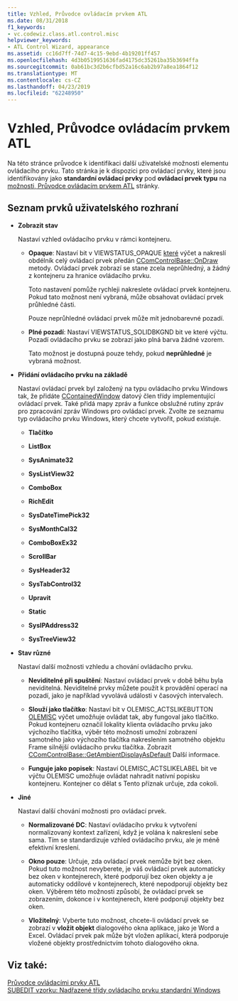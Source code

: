 ```yaml
---
title: Vzhled, Průvodce ovládacím prvkem ATL
ms.date: 08/31/2018
f1_keywords:
- vc.codewiz.class.atl.control.misc
helpviewer_keywords:
- ATL Control Wizard, appearance
ms.assetid: cc16d7ff-74d7-4c15-9ebd-4b19201ff457
ms.openlocfilehash: 4d3b0519951636fad4175dc35261ba35b3694ffa
ms.sourcegitcommit: 0ab61bc3d2b6cfbd52a16c6ab2b97a8ea1864f12
ms.translationtype: MT
ms.contentlocale: cs-CZ
ms.lasthandoff: 04/23/2019
ms.locfileid: "62248950"
---
```

# <a name="appearance-atl-control-wizard"></a>Vzhled, Průvodce ovládacím prvkem ATL

Na této stránce průvodce k identifikaci další uživatelské možnosti elementu ovládacího prvku. Tato stránka je k dispozici pro ovládací prvky, které jsou identifikovány jako **standardní ovládací prvky** pod **ovládací prvek typu** na [možnosti, Průvodce ovládacím prvkem ATL](../../atl/reference/options-atl-control-wizard.md) stránky.

## <a name="uielement-list"></a>Seznam prvků uživatelského rozhraní

- **Zobrazit stav**

   Nastaví vzhled ovládacího prvku v rámci kontejneru.

   - **Opaque**: Nastaví bit v VIEWSTATUS_OPAQUE [které](/windows/desktop/api/ocidl/ne-ocidl-tagviewstatus) výčet a nakreslí obdélník celý ovládací prvek předán [CComControlBase::OnDraw](../../atl/reference/ccomcontrolbase-class.md#ondraw) metody. Ovládací prvek zobrazí se stane zcela neprůhledný, a žádný z kontejneru za hranice ovládacího prvku.

      Toto nastavení pomůže rychleji nakreslete ovládací prvek kontejneru. Pokud tato možnost není vybraná, může obsahovat ovládací prvek průhledné části.

      Pouze neprůhledné ovládací prvek může mít jednobarevné pozadí.

   - **Plné pozadí**: Nastaví VIEWSTATUS_SOLIDBKGND bit ve které výčtu. Pozadí ovládacího prvku se zobrazí jako plná barva žádné vzorem.

      Tato možnost je dostupná pouze tehdy, pokud **neprůhledné** je vybraná možnost.

- **Přidání ovládacího prvku na základě**

   Nastaví ovládací prvek byl založený na typu ovládacího prvku Windows tak, že přidáte [CContainedWindow](ccontainedwindowt-class.md) datový člen třídy implementující ovládací prvek. Také přidá mapy zpráv a funkce obslužné rutiny zpráv pro zpracování zpráv Windows pro ovládací prvek. Zvolte ze seznamu typ ovládacího prvku Windows, který chcete vytvořit, pokud existuje.

   - **Tlačítko**

   - **ListBox**

   - **SysAnimate32**

   - **SysListView32**

   - **ComboBox**

   - **RichEdit**

   - **SysDateTimePick32**

   - **SysMonthCal32**

   - **ComboBoxEx32**

   - **ScrollBar**

   - **SysHeader32**

   - **SysTabControl32**

   - **Upravit**

   - **Static**

   - **SysIPAddress32**

   - **SysTreeView32**

- **Stav různé**

   Nastaví další možnosti vzhledu a chování ovládacího prvku.

   - **Neviditelné při spuštění**: Nastaví ovládací prvek v době běhu byla neviditelná. Neviditelné prvky můžete použít k provádění operací na pozadí, jako je například vyvolává události v časových intervalech.

   - **Slouží jako tlačítko**: Nastaví bit v OLEMISC_ACTSLIKEBUTTON [OLEMISC](/windows/desktop/api/oleidl/ne-oleidl-tagolemisc) výčet umožňuje ovládat tak, aby fungoval jako tlačítko. Pokud kontejneru označil lokality klienta ovládacího prvku jako výchozího tlačítka, výběr této možnosti umožní zobrazení samotného jako výchozího tlačítka nakreslením samotného objektu Frame silnější ovládacího prvku tlačítka. Zobrazit [CComControlBase::GetAmbientDisplayAsDefault](../../atl/reference/ccomcontrolbase-class.md#getambientdisplayasdefault) Další informace.

   - **Funguje jako popisek**: Nastaví OLEMISC_ACTSLIKELABEL bit ve výčtu OLEMISC umožňuje ovládat nahradit nativní popisku kontejneru. Kontejner co dělat s Tento příznak určuje, zda cokoli.

- **Jiné**

   Nastaví další chování možnosti pro ovládací prvek.

   - **Normalizované DC**: Nastaví ovládacího prvku k vytvoření normalizovaný kontext zařízení, když je volána k nakreslení sebe sama. Tím se standardizuje vzhled ovládacího prvku, ale je méně efektivní kreslení.

   - **Okno pouze**: Určuje, zda ovládací prvek nemůže být bez oken. Pokud tuto možnost nevyberete, je váš ovládací prvek automaticky bez oken v kontejnerech, které podporují bez oken objekty a je automaticky oddílové v kontejnerech, které nepodporují objekty bez oken. Výběrem této možnosti způsobí, že ovládací prvek se zobrazením, dokonce i v kontejnerech, které podporují objekty bez oken.

   - **Vložitelný**: Vyberte tuto možnost, chcete-li ovládací prvek se zobrazí v **vložit objekt** dialogového okna aplikace, jako je Word a Excel. Ovládací prvek pak může být vložen aplikací, která podporuje vložené objekty prostřednictvím tohoto dialogového okna.

## <a name="see-also"></a>Viz také:

[Průvodce ovládacími prvky ATL](../../atl/reference/atl-control-wizard.md)<br/>
[SUBEDIT vzorku: Nadřazené třídy ovládacího prvku standardní Windows](https://github.com/Microsoft/VCSamples/tree/master/VC2008Samples/ATL/Controls/SubEdit)
